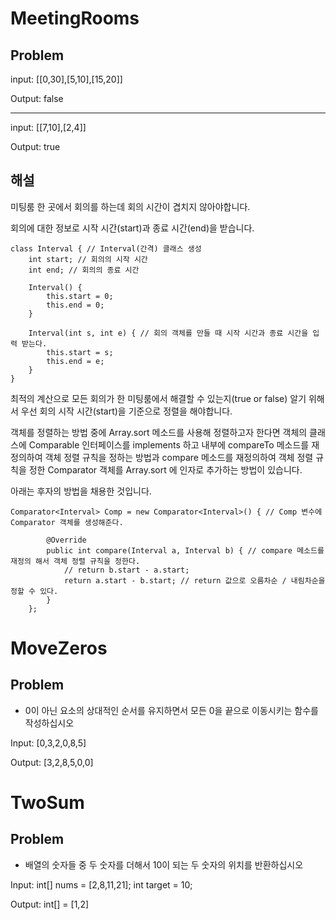 # MeetingRooms

## Problem

input: [[0,30],[5,10],[15,20]]

Output: false
* * *
input: [[7,10],[2,4]]

Output: true

## 해설

미팅룸 한 곳에서 회의를 하는데 회의 시간이 겹치지 않아야합니다.

회의에 대한 정보로 시작 시간(start)과 종료 시간(end)을 받습니다.

```
class Interval { // Interval(간격) 클래스 생성
    int start; // 회의의 시작 시간
    int end; // 회의의 종료 시간

    Interval() {
        this.start = 0;
        this.end = 0;
    }

    Interval(int s, int e) { // 회의 객체를 만들 때 시작 시간과 종료 시간을 입력 받는다.
        this.start = s;
        this.end = e;
    }
}
```

최적의 계산으로 모든 회의가 한 미팅룸에서 해결할 수 있는지(true or false)
알기 위해서 우선 회의 시작 시간(start)을 기준으로 정렬을 해야합니다.

객체를 정렬하는 방법 중에 Array.sort 메소드를 사용해 정렬하고자 한다면 객체의 클래스에 Comparable 인터페이스를 implements 하고 내부에 compareTo 메소드를 재정의하여 객체 정렬 규칙을 정하는 방법과
compare 메소드를 재정의하여 객체 정렬 규칙을 정한 Comparator 객체를 Array.sort 에 인자로 추가하는 방법이 있습니다.

아래는 후자의 방법을 채용한 것입니다.

```
Comparator<Interval> Comp = new Comparator<Interval>() { // Comp 변수에 Comparator 객체를 생성해준다.

        @Override
        public int compare(Interval a, Interval b) { // compare 메소드를 재정의 해서 객체 정렬 규칙을 정한다.
            // return b.start - a.start;
            return a.start - b.start; // return 값으로 오름차순 / 내림차순을 정할 수 있다.
        }
    };
```

# MoveZeros

## Problem

- 0이 아닌 요소의 상대적인 순서를 유지하면서 모든 0을 끝으로 이동시키는 함수를 작성하십시오

Input: [0,3,2,0,8,5]

Output: [3,2,8,5,0,0]

# TwoSum

## Problem

- 배열의 숫자들 중 두 숫자를 더해서 10이 되는 두 숫자의 위치를 반환하십시오

Input: int[] nums = [2,8,11,21];
        int target = 10;

Output: int[] = [1,2]


